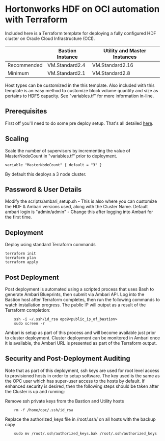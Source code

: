 # Hortonworks HDF on OCI automation with Terraform
Included here is a Terraform template for deploying a fully configured HDF cluster on Oracle Cloud Infrastructure (OCI).

|             | Bastion Instance | Utility and Master Instances |
|-------------|------------------|------------------------------|
| Recommended | VM.Standard2.4   | VM.Standard2.16              |
| Minimum     | VM.Standard2.1   | VM.Standard2.8               |

Host types can be customized in the this template.   Also included with this template is an easy method to customize block volume quantity and size as pertains to HDFS capacity.   See "variables.tf" for more information in-line.

## Prerequisites
First off you'll need to do some pre deploy setup.  That's all detailed [here](https://github.com/oci-quickstart/oci-prerequisites).

## Scaling

Scale the number of supervisors by incrementing the value of MasterNodeCount in "variables.tf" prior to deployment. 

	variable "MasterNodeCount" { default = "3" }

By default this deploys a 3 node cluster.

## Password & User Details

Modify the scripts/ambari_setup.sh - This is also where you can customize the HDF & Ambari versions used, along with the Cluster Name.  Default ambari login is "admin/admin" - Change this after logging into Ambari for the first time.

## Deployment

Deploy using standard Terraform commands

	terraform init
	terraform plan
	terraform apply

## Post Deployment

Post deployment is automated using a scripted process that uses Bash to generate Ambari Blueprints, then submit via Ambari API. Log into the Bastion host after Terraform completes, then run the following commands to watch installation progress.  The public IP will output as a result of the Terraform completion:

        ssh -i ~/.ssh/id_rsa opc@<public_ip_of_bastion>
        sudo screen -r

Ambari is setup as part of this process and will become available just prior to cluster deployment.   Cluster deployment can be monitored in Ambari once it is available, the Ambari URL is presented as part of the Terraform output.

## Security and Post-Deployment Auditing

Note that as part of this deployment, ssh keys are used for root level access to provisioned hosts in order to setup software.  The key used is the same as the OPC user which has super-user access to the hosts by default.   If enhanced security is desired, then the following steps should be taken after the Cluster is up and running:

Remove ssh private keys from the Bastion and Utility hosts

        rm -f /home/opc/.ssh/id_rsa

Replace the authorized_keys file in /root/.ssh/ on all hosts with the backup copy

        sudo mv /root/.ssh/authorized_keys.bak /root/.ssh/authorized_keys
